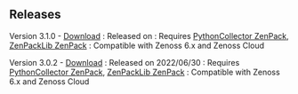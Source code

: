 
Releases
--------

Version 3.1.0 - <a class="external" href="https://delivery.zenoss.com/" rel="nofollow">Download</a>
:   Released on 
:   Requires <a href="/product/zenpacks/pythoncollector" title="ZenPack:PythonCollector">PythonCollector ZenPack</a>, <a href="/product/zenpacks/zenpacklib" title="ZenPack:ZenPackLib">ZenPackLib ZenPack</a>
:   Compatible with Zenoss 6.x and Zenoss Cloud

Version 3.0.2 - <a class="external" href="https://delivery.zenoss.com/" rel="nofollow">Download</a>
:   Released on 2022/06/30
:   Requires <a href="/product/zenpacks/pythoncollector" title="ZenPack:PythonCollector">PythonCollector ZenPack</a>, <a href="/product/zenpacks/zenpacklib" title="ZenPack:ZenPackLib">ZenPackLib ZenPack</a>
:   Compatible with Zenoss 6.x and Zenoss Cloud
